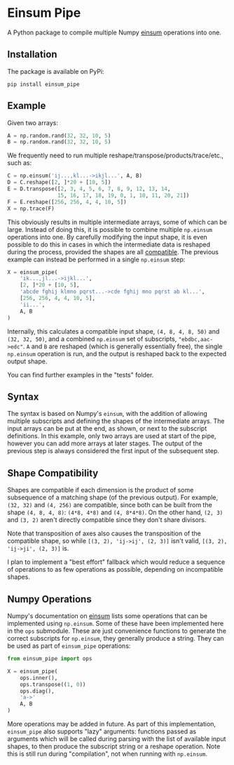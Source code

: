 # Einsum Pipe

A Python package to compile multiple Numpy [einsum](https://numpy.org/doc/stable/reference/generated/numpy.einsum.html) operations into one.

## Installation

The package is available on PyPi:

```
pip install einsum_pipe
```

## Example

Given two arrays:
```python
A = np.random.rand(32, 32, 10, 5)
B = np.random.rand(32, 32, 10, 5)
```

We frequently need to run multiple reshape/transpose/products/trace/etc., such as:
```python
C = np.einsum('ij...,kl...->ikjl...', A, B)
D = C.reshape([2, ]*20 + [10, 5])
E = D.transpose([2, 3, 4, 5, 6, 7, 8, 9, 12, 13, 14,
                15, 16, 17, 18, 19, 0, 1, 10, 11, 20, 21])
F = E.reshape([256, 256, 4, 4, 10, 5])
X = np.trace(F)
```

This obviously results in multiple intermediate arrays, some of which can be large. Instead of doing this, it is possible to combine multiple `np.einsum` operations into one. By carefully modifying the input shape, it is even possible to do this in cases in which the intermediate data is reshaped during the process, provided the shapes are all [compatible](#shape-compatibility). The previous example can instead be performed in a single `np.einsum` step:
```python
X = einsum_pipe(
    'ik...,jl...->ijkl...',
    [2, ]*20 + [10, 5],
    'abcde fghij klmno pqrst...->cde fghij mno pqrst ab kl...',
    [256, 256, 4, 4, 10, 5],
    'ii...',
    A, B
)
```

Internally, this calculates a compatible input shape, `(4, 8, 4, 8, 50)` and `(32, 32, 50)`, and a combined `np.einsum` set of subscripts, `"ebdbc,aac->edc"`. `A` and `B` are reshaped (which is generally essentially free), the single `np.einsum` operation is run, and the output is reshaped back to the expected output shape.

You can find further examples in the "tests" folder.

## Syntax

The syntax is based on Numpy's `einsum`, with the addition of allowing multiple subscripts and defining the shapes of the intermediate arrays. The input arrays can be put at the end, as shown, or next to the subscript definitions. In this example, only two arrays are used at start of the pipe, however you can add more arrays at later stages. The output of the previous step is always considered the first input of the subsequent step.

## Shape Compatibility

Shapes are compatible if each dimension is the product of some subsequence of a matching shape (of the previous output). For example, `(32, 32)` and `(4, 256)` are compatible, since both can be built from the shape `(4, 8, 4, 8)`: `(4*8, 4*8)` and `(4, 8*4*8)`. On the other hand, `(2, 3)` and `(3, 2)` aren't directly compatible since they don't share divisors.

Note that transposition of axes also causes the transposition of the compatible shape, so while `[(3, 2), 'ij->ij', (2, 3)]` isn't valid, `[(3, 2), 'ij->ji', (2, 3)]` is.

I plan to implement a "best effort" fallback which would reduce a sequence of operations to as few operations as possible, depending on incompatible shapes.

## Numpy Operations

Numpy's documentation on [einsum](https://numpy.org/doc/stable/reference/generated/numpy.einsum.html) lists some operations that can be implemented using `np.einsum`. Some of these have been implemented here in the `ops` submodule. These are just convenience functions to generate the correct subscripts for `np.einsum`, they generally produce a string. They can be used as part of `einsum_pipe` operations:
```python
from einsum_pipe import ops

X = einsum_pipe(
    ops.inner(),
    ops.transpose((1, 0))
    ops.diag(),
    'a->'
    A, B
)
```

More operations may be added in future. As part of this implementation, `einsum_pipe` also supports "lazy" arguments: functions passed as arguments which will be called during parsing with the list of available input shapes, to then produce the subscript string or a reshape operation. Note this is still run during "compilation", not when running with `np.einsum`.
